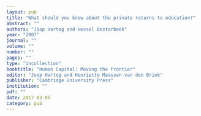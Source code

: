 ```yaml
---
layout: pub
title: "What should you know about the private returns to education?"
abstract: ""
authors: "Joop Hartog and Hessel Oosterbeek"
year: "2007"
journal: ""
volume: ""
number: ""
pages: ""
type: "incollection"
booktitle: "Human Capital: Moving the Frontier"
editor: "Joop Hartog and Henriette Maassen van den Brink"
publisher: "Cambridge University Press"
institution: ""
pdf: ""
date: 2017-03-05
category: pub
---
```


